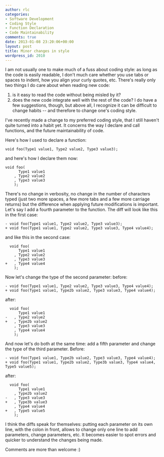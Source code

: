 ```yaml
---
author: rlc
categories:
- Software Development
- Coding Style
- Function Declaration
- Code Maintainability
comments: true
date: 2013-01-08 23:20:06+00:00
layout: post
title: Minor changes in style
wordpress_id: 2010
---
```


I am not usually one to make much of a fuss about coding style: as long as the code is easily readable, I don't much care whether you use tabs or spaces to indent, how you align your curly quotes, etc. There's really only two things I do care about when reading new code:

1. is it easy to read the code without being misled by it?
2. does the new code integrate well with the rest of the code?
   I do have a few suggestions, though, but above all, I recognize it can be difficult to change habits -- and therefore to change one's coding style.

<!--more-->

I've recently made a change to my preferred coding style, that I still haven't quite turned into a habit yet. It concerns the way I declare and call functions, and the future maintainability of code.

Here's how I used to declare a function:

    void foo(Type1 value1, Type2 value2, Type3 value3);

and here's how I declare them now:

    void foo(
    	  Type1 value1
    	, Type2 value2
    	, Type3 value3
    	);

There's no change in verbosity, no change in the number of characters typed (just two more spaces, a few more tabs and a few more carriage returns) but the difference when applying future modifications is important. Let's say I add a fourth parameter to the function. The diff will look like this in the first case:

    - void foo(Type1 value1, Type2 value2, Type3 value3);
    + void foo(Type1 value1, Type2 value2, Type3 value3, Type4 value4);

and like this in the second case:

      void foo(
      	  Type1 value1
      	, Type2 value2
      	, Type3 value3
    + 	, Type4 value4
      	);

Now let's change the type of the second parameter: before:

    - void foo(Type1 value1, Type2 value2, Type3 value3, Type4 value4);
    + void foo(Type1 value1, Type2b value2, Type3 value3, Type4 value4);

after:

      void foo(
      	  Type1 value1
    - 	, Type2 value2
    + 	, Type2b value2
      	, Type3 value3
      	, Type4 value4
      	);

And now let's do both at the same time: add a fifth parameter and change the type of the third parameter. Before:

    - void foo(Type1 value1, Type2b value2, Type3 value3, Type4 value4);
    + void foo(Type1 value1, Type2b value2, Type3b value3, Type4 value4, Type5 value5);

after:

      void foo(
      	  Type1 value1
      	, Type2b value2
    - 	, Type3 value3
    + 	, Type3b value3
      	, Type4 value4
    + 	, Type5 value5
      	);

I think the diffs speak for themselves: putting each parameter on its own line, with the colon in front, allows to change only one line to add parameters, change parameters, etc. It becomes easier to spot errors and quicker to understand the changes being made.

Comments are more than welcome :)